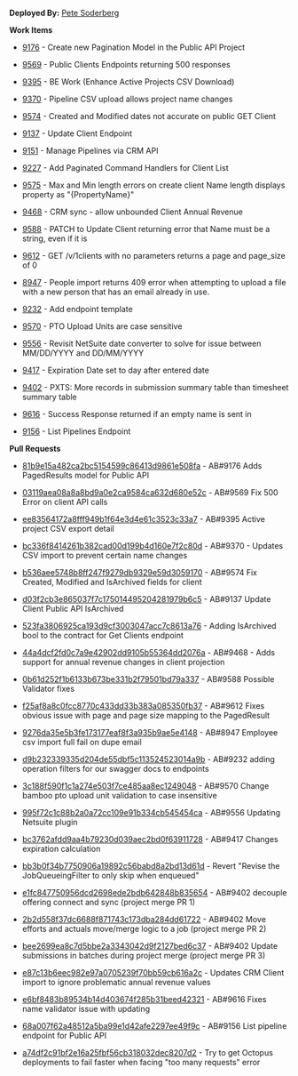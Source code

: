 **Deployed By:** [Pete Soderberg](mailto:pete@getparallax.com)

**Work Items**


- [9176](https://dev.azure.com/parallax-app/Parallax/_workitems?_a=edit&id=9176) - Create new Pagination Model in the Public API Project



- [9569](https://dev.azure.com/parallax-app/Parallax/_workitems?_a=edit&id=9569) - Public Clients Endpoints returning 500 responses



- [9395](https://dev.azure.com/parallax-app/Parallax/_workitems?_a=edit&id=9395) - BE Work (Enhance Active Projects CSV Download)



- [9370](https://dev.azure.com/parallax-app/Parallax/_workitems?_a=edit&id=9370) - Pipeline CSV upload allows project name changes



- [9574](https://dev.azure.com/parallax-app/Parallax/_workitems?_a=edit&id=9574) - Created and Modified dates not accurate on public GET Client



- [9137](https://dev.azure.com/parallax-app/Parallax/_workitems?_a=edit&id=9137) - Update Client Endpoint



- [9151](https://dev.azure.com/parallax-app/Parallax/_workitems?_a=edit&id=9151) - Manage Pipelines via CRM API

- [9227](https://dev.azure.com/parallax-app/Parallax/_workitems?_a=edit&id=9227) - Add Paginated Command Handlers for Client List

- [9575](https://dev.azure.com/parallax-app/Parallax/_workitems?_a=edit&id=9575) - Max and Min length errors on create client Name length displays property as "{PropertyName}"



- [9468](https://dev.azure.com/parallax-app/Parallax/_workitems?_a=edit&id=9468) - CRM sync - allow unbounded Client Annual Revenue



- [9588](https://dev.azure.com/parallax-app/Parallax/_workitems?_a=edit&id=9588) - PATCH to Update Client returning error that Name must be a string, even if it is



- [9612](https://dev.azure.com/parallax-app/Parallax/_workitems?_a=edit&id=9612) - GET /v/1clients with no parameters returns a page and page_size of 0



- [8947](https://dev.azure.com/parallax-app/Parallax/_workitems?_a=edit&id=8947) - People import returns 409 error when attempting to upload a file with a new person that has an email already in use.



- [9232](https://dev.azure.com/parallax-app/Parallax/_workitems?_a=edit&id=9232) - Add endpoint template



- [9570](https://dev.azure.com/parallax-app/Parallax/_workitems?_a=edit&id=9570) - PTO Upload Units are case sensitive



- [9556](https://dev.azure.com/parallax-app/Parallax/_workitems?_a=edit&id=9556) - Revisit NetSuite date converter to solve for issue between MM/DD/YYYY and DD/MM/YYYY



- [9417](https://dev.azure.com/parallax-app/Parallax/_workitems?_a=edit&id=9417) - Expiration Date set to day after entered date





- [9402](https://dev.azure.com/parallax-app/Parallax/_workitems?_a=edit&id=9402) - PXTS: More records in submission summary table than timesheet summary table









- [9616](https://dev.azure.com/parallax-app/Parallax/_workitems?_a=edit&id=9616) - Success Response returned if an empty name is sent in



- [9156](https://dev.azure.com/parallax-app/Parallax/_workitems?_a=edit&id=9156) - List Pipelines Endpoint





**Pull Requests**









- [81b9e15a482ca2bc5154599c86413d9861e508fa](https://github.com/rightteaminc/parallax-server/commit/81b9e15a482ca2bc5154599c86413d9861e508fa) - AB#9176 Adds PagedResults model for Public API









- [03119aea08a8a8bd9a0e2ca9584ca632d680e52c](https://github.com/rightteaminc/parallax-server/commit/03119aea08a8a8bd9a0e2ca9584ca632d680e52c) - AB#9569 Fix 500 Error on client API calls





















- [ee83564172a8fff949b1f64e3d4e61c3523c33a7](https://github.com/rightteaminc/parallax-server/commit/ee83564172a8fff949b1f64e3d4e61c3523c33a7) - AB#9395 Active project CSV export detail









- [bc336f8414261b382cad00d199b4d160e7f2c80d](https://github.com/rightteaminc/parallax-server/commit/bc336f8414261b382cad00d199b4d160e7f2c80d) - AB#9370 - Updates CSV import to prevent certain name changes











- [b536aee5748b8ff247f9279db9329e59d3059170](https://github.com/rightteaminc/parallax-server/commit/b536aee5748b8ff247f9279db9329e59d3059170) - AB#9574 Fix Created, Modified and IsArchived fields for client



















- [d03f2cb3e865037f7c175014495204281979b6c5](https://github.com/rightteaminc/parallax-server/commit/d03f2cb3e865037f7c175014495204281979b6c5) - AB#9137 Update Client Public API IsArchived







- [523fa3806925ca193d9cf3003047acc7c8613a76](https://github.com/rightteaminc/parallax-server/commit/523fa3806925ca193d9cf3003047acc7c8613a76) - Adding IsArchived bool to the contract for Get Clients endpoint







- [44a4dcf2fd0c7a9e42902dd9105b55364dd2076a](https://github.com/rightteaminc/parallax-server/commit/44a4dcf2fd0c7a9e42902dd9105b55364dd2076a) - AB#9468 - Adds support for annual revenue changes in client projection













- [0b61d252f1b6133b673be331b2f79501bd79a337](https://github.com/rightteaminc/parallax-server/commit/0b61d252f1b6133b673be331b2f79501bd79a337) - AB#9588 Possible Validator fixes







- [f25af8a8c0fcc8770c433dd33b383a085350fb37](https://github.com/rightteaminc/parallax-server/commit/f25af8a8c0fcc8770c433dd33b383a085350fb37) - AB#9612 Fixes obvious issue with page and page size mapping to the PagedResult







- [9276da35e5b3fe173177eaf8f3a935b9ae5e4148](https://github.com/rightteaminc/parallax-server/commit/9276da35e5b3fe173177eaf8f3a935b9ae5e4148) - AB#8947 Employee csv import full fail on dupe email













- [d9b232339335d204de55dbf5c113524523014a9b](https://github.com/rightteaminc/parallax-server/commit/d9b232339335d204de55dbf5c113524523014a9b) - AB#9232 adding operation filters for our swagger docs to endpoints









- [3c188f590f1c1a274e503f7ce485aa8ec1249048](https://github.com/rightteaminc/parallax-server/commit/3c188f590f1c1a274e503f7ce485aa8ec1249048) - AB#9570 Change bamboo pto upload unit validation to case insensitive







- [995f72c1c88b2a0a72cc109e91b334cb545454ca](https://github.com/rightteaminc/parallax-server/commit/995f72c1c88b2a0a72cc109e91b334cb545454ca) - AB#9556 Updating Netsuite plugin











- [bc3762afdd9aa4b79230d039aec2bd0f63911728](https://github.com/rightteaminc/parallax-server/commit/bc3762afdd9aa4b79230d039aec2bd0f63911728) - AB#9417 Changes expiration calculation







- [bb3b0f34b7750906a19892c56babd8a2bd13d61d](https://github.com/rightteaminc/parallax-server/commit/bb3b0f34b7750906a19892c56babd8a2bd13d61d) - Revert "Revise the JobQueueingFilter to only skip when enqueued"











- [e1fc847750956dcd2698ede2bdb642848b835654](https://github.com/rightteaminc/parallax-server/commit/e1fc847750956dcd2698ede2bdb642848b835654) - AB#9402 decouple offering connect and sync (project merge PR 1)



















- [2b2d558f37dc6688f871743c173dba284dd61722](https://github.com/rightteaminc/parallax-server/commit/2b2d558f37dc6688f871743c173dba284dd61722) - AB#9402 Move efforts and actuals move/merge logic to a job (project merge PR 2)













- [bee2699ea8c7d5bbe2a3343042d9f2127bed6c37](https://github.com/rightteaminc/parallax-server/commit/bee2699ea8c7d5bbe2a3343042d9f2127bed6c37) - AB#9402 Update submissions in batches during project merge (project merge PR 3)







- [e87c13b6eec982e97a0705239f70bb59cb616a2c](https://github.com/rightteaminc/parallax-server/commit/e87c13b6eec982e97a0705239f70bb59cb616a2c) - Updates CRM Client import to ignore problematic annual revenue values







- [e6bf8483b89534b14d403674f285b31beed42321](https://github.com/rightteaminc/parallax-server/commit/e6bf8483b89534b14d403674f285b31beed42321) - AB#9616 Fixes name validator issue with updating



























- [68a007f62a48512a5ba99e1d42afe2297ee49f9c](https://github.com/rightteaminc/parallax-server/commit/68a007f62a48512a5ba99e1d42afe2297ee49f9c) - AB#9156 List pipeline endpoint for Public API







- [a74df2c91bf2e16a25fbf56cb318032dec8207d2](https://github.com/rightteaminc/parallax-server/commit/a74df2c91bf2e16a25fbf56cb318032dec8207d2) - Try to get Octopus deployments to fail faster when facing "too many requests" error



